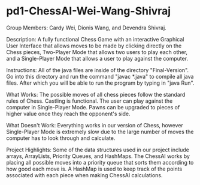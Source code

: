 pd1-ChessAI-Wei-Wang-Shivraj
============================

Group Members: Cardy Wei, Dionis Wang, and Devendra Shivraj.

Description: A fully functional Chess Game with an interactive Graphical User Interface that allows moves to be made by clicking directly on the Chess pieces, Two-Player Mode that allows two users to play each other, and a Single-Player Mode that allows a user to play against the computer.

Instructions: All of the java files are inside of the directory "Final-Version". Go into this directory and run the command "javac *.java" to compile all java files. After which you will be able to run the program by typing in "java Run".

What Works: The possible moves of all chess pieces follow the standard rules of Chess. Castling is functional. The user can play against the computer in Single-Player Mode. Pawns can be upgraded to pieces of higher value once they reach the opponent's side.

What Doesn't Work: Everything works in our version of Chess, however Single-Player Mode is extremely slow due to the large number of moves the computer has to look through and calculate.

Project Highlights: Some of the data structures used in our project include arrays, ArrayLists, Priority Queues, and HashMaps. The ChessAI works by placing all possible moves into a priority queue that sorts them according to how good each move is. A HashMap is used to keep track of the points associated with each piece when making ChessAI calculations.
